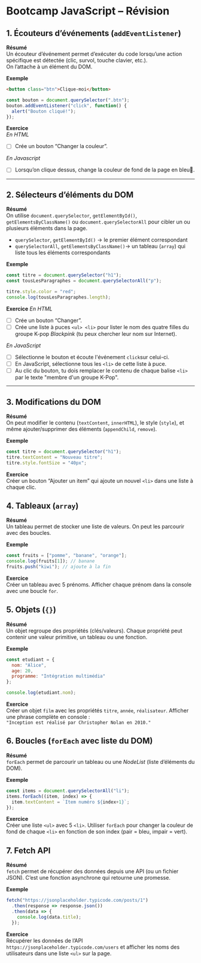# Bootcamp JavaScript – Révision

## 1. Écouteurs d’événements (`addEventListener`)

**Résumé**  
Un écouteur d’événement permet d’exécuter du code lorsqu’une action spécifique est détectée (clic, survol, touche clavier, etc.).  
On l’attache à un élément du DOM.

**Exemple**
```html
<button class="btn">Clique-moi</button>
```
```js
const bouton = document.querySelector(".btn");
bouton.addEventListener("click", function() {
  alert("Bouton cliqué!");
});
```

**Exercice**  
*En HTML*

- [ ] Crée un bouton “Changer la couleur”.

*En Javascript*

- [ ] Lorsqu’on clique dessus, change la couleur de fond de la page en bleu🔵.

<hr> 

## 2. Sélecteurs d’éléments du DOM

**Résumé**  
On utilise `document.querySelector`, `getElementById()`, `getElementsByClassName()` ou `document.querySelectorAll` pour cibler un ou plusieurs éléments dans la page.  

- `querySelector`, `getElementById()` → le premier élément correspondant  
- `querySelectorAll`, `getElementsByClassName()`→ un tableau (`array`) qui liste tous les éléments correspondants  

**Exemple**
```js
const titre = document.querySelector("h1");
const tousLesParagraphes = document.querySelectorAll("p");

titre.style.color = "red";
console.log(tousLesParagraphes.length);
```

**Exercice**
*En HTML*

- [ ] Crée un bouton “Changer”.
- [ ] Crée une liste à puces `<ul> <li>` pour lister le nom des quatre filles du groupe K-pop *Blackpink* (tu peux chercher leur nom sur Internet).

*En JavaScript*

- [ ] Sélectionne le bouton et écoute l'événement `click`sur celui-ci.
- [ ] En JavaScript, sélectionne tous les `<li>` de cette liste à puce.
- [ ] Au clic du bouton, tu dois remplacer le contenu de chaque balise `<li>` par le texte "membre d'un groupe K-Pop".

<hr> 

## 3. Modifications du DOM

**Résumé**  
On peut modifier le contenu (`textContent`, `innerHTML`), le style (`style`), et même ajouter/supprimer des éléments (`appendChild`, `remove`).  

**Exemple**
```js
const titre = document.querySelector("h1");
titre.textContent = "Nouveau titre";
titre.style.fontSize = "40px";
```

**Exercice**  
Créer un bouton “Ajouter un item” qui ajoute un nouvel `<li>` dans une liste à chaque clic.  


## 4. Tableaux (`array`)

**Résumé**  
Un tableau permet de stocker une liste de valeurs. On peut les parcourir avec des boucles.  

**Exemple**
```js
const fruits = ["pomme", "banane", "orange"];
console.log(fruits[1]); // banane
fruits.push("kiwi"); // ajoute à la fin
```

**Exercice**  
Créer un tableau avec 5 prénoms. Afficher chaque prénom dans la console avec une boucle `for`.  


## 5. Objets (`{}`)

**Résumé**  
Un objet regroupe des propriétés (clés/valeurs). Chaque propriété peut contenir une valeur primitive, un tableau ou une fonction.  

**Exemple**
```js
const etudiant = {
  nom: "Alice",
  age: 20,
  programme: "Intégration multimédia"
};

console.log(etudiant.nom);
```

**Exercice**  
Créer un objet `film` avec les propriétés `titre`, `année`, `réalisateur`. Afficher une phrase complète en console :  
`"Inception est réalisé par Christopher Nolan en 2010."`  


## 6. Boucles (`forEach` avec liste du DOM)

**Résumé**  
`forEach` permet de parcourir un tableau ou une *NodeList* (liste d’éléments du DOM).  

**Exemple**
```js
const items = document.querySelectorAll("li");
items.forEach((item, index) => {
  item.textContent = `Item numéro ${index+1}`;
});
```

**Exercice**  
Créer une liste `<ul>` avec 5 `<li>`. Utiliser `forEach` pour changer la couleur de fond de chaque `<li>` en fonction de son index (pair = bleu, impair = vert).  


## 7. Fetch API

**Résumé**  
`fetch` permet de récupérer des données depuis une API (ou un fichier JSON). C’est une fonction asynchrone qui retourne une promesse.  

**Exemple**
```js
fetch("https://jsonplaceholder.typicode.com/posts/1")
  .then(response => response.json())
  .then(data => {
    console.log(data.title);
  });
```

**Exercice**  
Récupérer les données de l’API `https://jsonplaceholder.typicode.com/users` et afficher les noms des utilisateurs dans une liste `<ul>` sur la page.  
